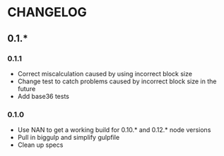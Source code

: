 # CHANGELOG

## 0.1.*

### 0.1.1

 * Correct miscalculation caused by using incorrect block size
 * Change test to catch problems caused by incorrect block size in the future
 * Add base36 tests

### 0.1.0

 * Use NAN to get a working build for 0.10.* and 0.12.* node versions
 * Pull in biggulp and simplify gulpfile
 * Clean up specs
